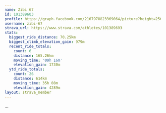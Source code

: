 ```yaml
---
name: Zibi 67
id: 101389603
profile: https://graph.facebook.com/2167978823369064/picture?height=256&width=256
username: zibi-67
strava_url: https://www.strava.com/athletes/101389603
stats:
  biggest_ride_distance: 70.25km
  biggest_climb_elevation_gain: 979m
  recent_ride_totals:
    count: 6
    distance: 165.26km
    moving_time: '09h 16m'
    elevation_gain: 1730m
  ytd_ride_totals:
    count: 26
    distance: 614km
    moving_time: 35h 08m
    elevation_gain: 4289m
layout: strava_member
--- 
```

...
